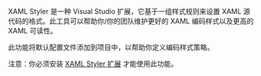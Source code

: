 ﻿XAML Styler 是一种 Visual Studio 扩展，它基于一组样式规则来设置 XAML 源代码的格式。此工具可以帮助你/你的团队维护更好的 XAML 编码样式以及更高的 XAML 可读性。

此功能将默认配置文件添加到项目中，以帮助你定义编码样式策略。

注意：你必须安装 [XAML Styler 扩展](https://marketplace.visualstudio.com/items?itemName=TeamXavalon.XAMLStyler) 才能使用此功能。

